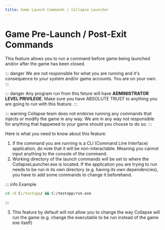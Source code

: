 ```yaml
---
title: Game Launch Commands | Collapse Launcher
---
```

# Game Pre-Launch / Post-Exit Commands
This feature allows you to run a command before game being launched and/or after the game has been closed.

::: danger
We are not responsible for what you are running and it's consequence to your system and/or game accounts. You are on your own.
:::

::: danger
Any program run from this feture will have **ADMINISTRATOR LEVEL PRIVILEGE**. Make sure you have ABSOLUTE TRUST to anything you are going to run with this feature.
:::

::: warning
Collapse team does not endorse running any commands that injects or modify the game in any way. We are in any way not responsible for anything that happened to your game should you choose to do so.
:::

Here is what you need to know about this feature:
1. If the command you are running is a CLI (Command Line Interface) application, do note that it will be non-interactable. Meaning you cannot input anything to the console of the command.
2. Working directory of the launch commands will be set to where the CollapseLauncher.exe is located. If the application you are trying to run needs to be run in its own directory (e.g. having its own dependencies), you have to add some commands to change it beforehand.

::: info
Example

```cmd
cd /d C:/testapp/ && C:/testapp/run.exe
```
:::

3. This feature by default will not allow you to change the way Collapse will run the game (e.g. change the executable to be run instead of the game exe itself)